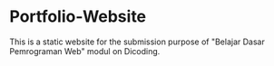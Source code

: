 # Portfolio-Website
This is a static website for the submission purpose of "Belajar Dasar Pemrograman Web" modul on Dicoding.
